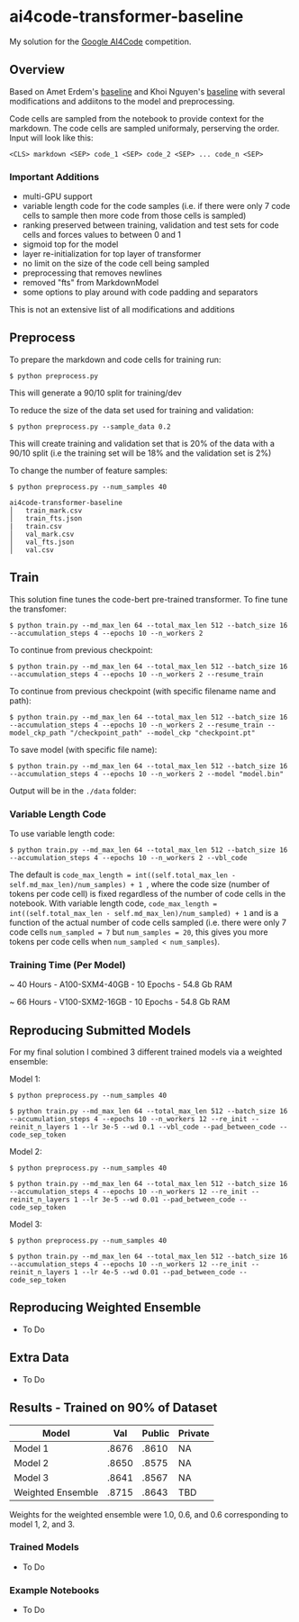 # ai4code-transformer-baseline

My solution for the [Google AI4Code](https://www.kaggle.com/competitions/AI4Code) competition.

## Overview
Based on Amet Erdem's [baseline](https://www.kaggle.com/code/aerdem4/ai4code-pytorch-distilbert-baseline) and Khoi Nguyen's [baseline](https://www.kaggle.com/code/suicaokhoailang/stronger-baseline-with-code-cells) with several modifications and addiitons to the model and preprocessing. 

Code cells are sampled from the notebook to provide context for the markdown. The code cells are sampled uniformaly, perserving the order. Input will look like this: 

```<CLS> markdown <SEP> code_1 <SEP> code_2 <SEP> ... code_n <SEP>```

### Important Additions

-	multi-GPU support
-	variable length code for the code samples (i.e. if there were only 7 code cells to sample then more code from those cells is sampled)
-	ranking preserved between training, validation and test sets for code cells and forces values to between 0 and 1
-	sigmoid top for the model
-	layer re-initialization for top layer of transformer
-	no limit on the size of the code cell being sampled
-	preprocessing that removes newlines
-	removed "fts" from MarkdownModel
-	some options to play around with code padding and separators

This is not an extensive list of all modifications and additions

## Preprocess
To prepare the markdown and code cells for training run:

```$ python preprocess.py```

This will generate a 90/10 split for training/dev

To reduce the size of the data set used for training and validation:

```$ python preprocess.py --sample_data 0.2```

This will create training and validation set that is 20% of the data with a 90/10 split (i.e the training set will be 18% and the validation set is 2%)

To change the number of feature samples:

```$ python preprocess.py --num_samples 40```

```
ai4code-transformer-baseline
│   train_mark.csv
│   train_fts.json   
|   train.csv
│   val_mark.csv
│   val_fts.json
│   val.csv
```

## Train

This solution fine tunes the code-bert pre-trained transformer. To fine tune the transfomer: 

```$ python train.py --md_max_len 64 --total_max_len 512 --batch_size 16 --accumulation_steps 4 --epochs 10 --n_workers 2```

To continue from previous checkpoint:

```$ python train.py --md_max_len 64 --total_max_len 512 --batch_size 16 --accumulation_steps 4 --epochs 10 --n_workers 2 --resume_train```

To continue from previous checkpoint (with specific filename name and path):

```$ python train.py --md_max_len 64 --total_max_len 512 --batch_size 16 --accumulation_steps 4 --epochs 10 --n_workers 2 --resume_train --model_ckp_path "/checkpoint_path" --model_ckp "checkpoint.pt"```

To save model (with specific file name):

```$ python train.py --md_max_len 64 --total_max_len 512 --batch_size 16 --accumulation_steps 4 --epochs 10 --n_workers 2 --model "model.bin"```

Output will be in the ```./data``` folder:

### Variable Length Code

To use variable length code:

```$ python train.py --md_max_len 64 --total_max_len 512 --batch_size 16 --accumulation_steps 4 --epochs 10 --n_workers 2 --vbl_code```

The default is ```code_max_length = int((self.total_max_len - self.md_max_len)/num_samples) + 1 ```, where the code size (number of tokens per code cell) is fixed regardless of the number of code cells in the notebook. With variable length code, ```code_max_length = int((self.total_max_len - self.md_max_len)/num_sampled) + 1``` and is a function of the actual number of code cells sampled (i.e. there were only 7 code cells ```num_sampled = 7``` but ```num_samples = 20```, this gives you more tokens per code cells when ```num_sampled < num_samples```).

### Training Time (Per Model)

~ 40 Hours - A100-SXM4-40GB - 10 Epochs - 54.8 Gb RAM

~ 66 Hours - V100-SXM2-16GB - 10 Epochs - 54.8 Gb RAM

## Reproducing Submitted Models

For my final solution I combined 3 different trained models via a weighted ensemble:

Model 1:

```$ python preprocess.py --num_samples 40```

```$ python train.py --md_max_len 64 --total_max_len 512 --batch_size 16 --accumulation_steps 4 --epochs 10 --n_workers 12 --re_init --reinit_n_layers 1 --lr 3e-5 --wd 0.1 --vbl_code --pad_between_code --code_sep_token```

Model 2:

```$ python preprocess.py --num_samples 40```

```$ python train.py --md_max_len 64 --total_max_len 512 --batch_size 16 --accumulation_steps 4 --epochs 10 --n_workers 12 --re_init --reinit_n_layers 1 --lr 3e-5 --wd 0.01 --pad_between_code --code_sep_token```

Model 3:

```$ python preprocess.py --num_samples 40```

```$ python train.py --md_max_len 64 --total_max_len 512 --batch_size 16 --accumulation_steps 4 --epochs 10 --n_workers 12 --re_init --reinit_n_layers 1 --lr 4e-5 --wd 0.01 --pad_between_code --code_sep_token```

## Reproducing Weighted Ensemble

- To Do

## Extra Data

- To Do

## Results - Trained on 90% of Dataset

| Model | Val | Public | Private |
| --- | --- | --- | --- |
| Model 1 | .8676 | .8610  | NA |
| Model 2 | .8650 | .8575 | NA |  
| Model 3 | .8641 | .8567 | NA |
| Weighted Ensemble | .8715 | .8643 | TBD |

Weights for the weighted ensemble were 1.0, 0.6, and 0.6 corresponding to model 1, 2, and 3.

### Trained Models

- To Do

### Example Notebooks

- To Do
